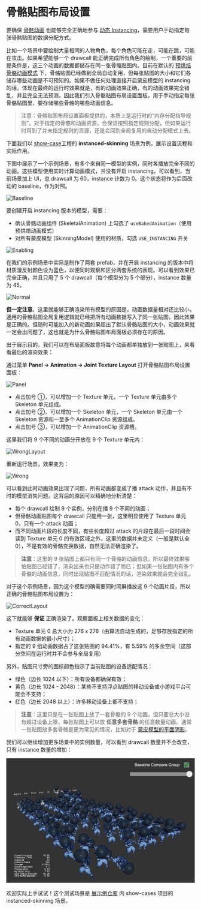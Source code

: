 # 骨骼贴图布局设置

要确保 [骨骼动画](../../engine/animation/skeletal-animation.md#关于动态-Instancing) 也能够完全正确地参与 [动态 Instancing](../../engine/renderable/model-component.md#Instancing-合批)，需要用户手动指定每张骨骼贴图的数据分配方式。

比如一个场景中要绘制大量相同的人物角色，每个角色可能在走，可能在跳，可能在攻击。如果希望能够一个 drawcall 能正确完成所有角色的绘制，一个重要的前提条件是，这三个动画的数据都储存在同一张骨骼贴图内。目前在默认的 [预烘焙骨骼动画模式](../../engine/animation/skeletal-animation.md#预烘焙骨骼动画系统) 下，骨骼贴图已经做到全局自动复用，但每张贴图的大小和它们各储存哪些动画是不可预知的。如果不做任何处理直接开启蒙皮模型的 instancing 的话，体现在最终的运行时效果就是，有的动画效果正确，有的动画效果完全错乱，并且完全无法预测。因此我们引入骨骼贴图布局设置面板，用于手动指定每张骨骼贴图里，要存储哪些骨骼的哪些动画信息。

> 注意：骨骼贴图布局设置面板提供的，本质上是运行时的“内存分配指导规则”。对于指定的骨骼和动画资源，会保证按照指定规则分配，但如果运行时用到了并未指定规则的资源，还是会回到全局复用的自动分配模式上去。

下面我们以 [show-case](https://github.com/cocos-creator/example-3d/blob/v3.0/show-cases/assets/scenes/instanced-skinning.scene)工程的 **instanced-skinning** 场景为例，展示设置流程和实际作用。

下图中展示了一个示例场景，有多个来自同一模型的实例，同时各播放完全不同的动画。这些模型使用实时计算动画模式，并没有开启 instancing。可以看到，当前场景加上 UI，总 drawcall 为 60，instance 计数为 0。这个状态将作为后面改动的 baseline，作为对照。

![Baseline](./index/instancing_baseline.gif)

要创建开启 instancing 版本的模型，需要：
- 确认骨骼动画组件 (SkeletalAnimation) 上勾选了 `useBakedAnimation`（使用预烘焙动画模式）
- 对所有蒙皮模型 (SkinningModel) 使用的材质，勾选 `USE_INSTANCING` 开关

![Enabling](./index/enabling_instancing.png)

在我们的示例场景中实际是制作了两套 prefab，并在开启 instancing 的版本中将材质漫反射颜色设为蓝色，以便同时观察和区分两套系统的表现。可以看到效果已完全正确，并且只用了 5 个 drawcall（每个模型分为 5 个部分），instance 数量为 45。

![Normal](./index/instancing_normal.gif)

**但一定注意**，这里就能够正确渲染所有模型的原因是，动画数据量相对还比较小，通用的骨骼贴图全局复用逻辑就已经把所有动画数据写入了同一张贴图，因此效果是正确的。但随时可能加入的新动画如果超出了默认骨骼贴图的大小，动画效果就一定会出问题了，这也就是为什么骨骼贴图布局面板必须存在的原因。

出于展示目的，我们可以在布局面板故意将每个动画都单独放到一张贴图上，来看看最后的渲染效果：

通过菜单 **Panel -> Animation -> Joint Texture Layout** 打开骨骼贴图布局设置面板：

![Panel](./index/joint_texture_layout_new.png)

- 点击加号 ①，可以增加一个 Texture 单元，一个 Texture 单元由多个 Skeleton 单元组成。
- 点击加号 ②，可以增加一个 Skeleton 单元，一个 Skeleton 单元由一个 Skeleton 资源和一至多个 AnimationClip 资源组成。
- 点击加号 ③，可以增加一个 AnimationClip 资源槽。

这里我们将 9 个不同的动画分开放在 9 个 Texture 单元内：

![WrongLayout](./index/joint_texture_layout_wrong.png)

重新运行场景，效果变为：

![Wrong](./index/instancing_wrong.gif)

可以看到此时动画效果出现了问题，所有动画都变成了播 attack 动作，并且有不时的模型消失问题。这背后的原因可以精确地分析清楚：
- 每个 drawcall 绘制 9 个实例，分别在播 9 个不同的动画；
- 但骨骼动画贴图每个 drawcall 只能用一张，这里明显使用了 Texture 单元 0，只有一个 attack 动画；
- 而不同动画片段的长度不同，有些长度超过 attack 的片段在最后一段时间会读到 Texture 单元 0 的有效区域之外，这里的数据并未定义（一般是默认全 0），不是有效的骨骼变换数据，自然无法正确渲染了。

> **注意**：这里的 9 张贴图上都只有同一个骨骼的动画信息，所以最终效果哪怕贴图已经错了，渲染出来也只是动作错了而已；但如果一张贴图内有多个骨骼的动画信息，同时出现贴图不匹配情况的话，渲染效果就会完全错乱。

对于这个示例场景，因为这个模型的确需要同时同屏播放这 9 个动画片段，所以正确的骨骼贴图布局设置为：

![CorrectLayout](./index/joint_texture_layout_correct.png)

这下就能够 **保证** 正确渲染了。观察面板上相关数据的变化：
- Texture 单元 0 总大小为 276 x 276（由算法自动生成的，足够存放指定的所有动画数据的最小尺寸）；
- 指定的 9 组动画数据占了这张贴图的 94.41%，有 5.59% 的多余空间（这部分空间在运行时并不会参与全局复用）

另外，贴图尺寸旁的图标颜色指示了当前贴图的设备适配情况：
- 绿色（边长 1024 以下）：所有设备都确保有效；
- 黄色（边长 1024 - 2048）：某些不支持浮点贴图的移动设备或小游戏平台可能会不支持；
- 红色（边长 2048 以上）：许多移动设备上都不支持；

> **注意**：这里只是在一张贴图上放了一套骨骼的 9 个动画，但只要总大小没有超过设备上限，每张贴图上可以放 **任意多套骨骼** 的任意数量动画。通常一张贴图放多套骨骼是更为常见的情况，比如对于 [蒙皮模型的平面阴影](../../engine/animation/skeletal-animation.md#关于动态-Instancing)。

我们可以继续增加更多场景中的实例数量，可以看到 drawcall 数量并不会改变，只有 instance 数量的增加：

![Bulk](./index/instancing_bulk.gif)

欢迎实际上手试试！这个测试场景是 [展示例仓库](https://github.com/cocos-creator/example-3d) 内 show-cases 项目的 instanced-skinning 场景。
